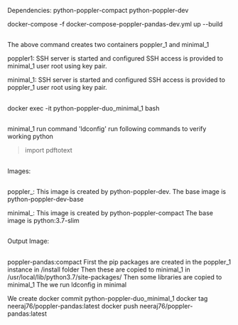Dependencies:
python-poppler-compact
python-poppler-dev


docker-compose -f docker-compose-poppler-pandas-dev.yml up --build
## 
The above command creates two containers poppler_1 and minimal_1

poppler1:
SSH server is started and configured
SSH access is provided to minimal_1 user root using key pair.

minimal_1:
SSH server is started and configured
SSH access is provided to poppler_1 user root using key pair.
##

docker exec -it python-poppler-duo_minimal_1 bash
##
minimal_1
run command 'ldconfig'
run following commands to verify working
python
> import pdftotext
##


Images:
##
poppler_<n>:
This image is created by python-poppler-dev.
The base image is python-poppler-dev-base

minimal_<n>:
This image is created by python-poppler-compact
The base image is python:3.7-slim
##

Output Image:
##
poppler-pandas:compact
First the pip packages are created in the poppler_1 instance in /install folder
Then these are copied to minimal_1 in /usr/local/lib/python3.7/site-packages/
Then some libraries are copied to minimal_1
The we run ldconfig in minimal

We create 
docker commit python-poppler-duo_minimal_1
docker tag <hash> neeraj76/poppler-pandas:latest
docker push neeraj76/poppler-pandas:latest
##